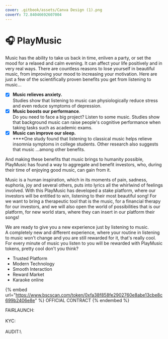 ```yaml
---
cover: .gitbook/assets/Canva Design (1).png
coverY: 72.84046692607004
---
```


# 🎧 PlayMusic

Music has the ability to take us back in time, enliven a party, or set the mood for a relaxed and calm evening. It can affect your life positively and in very real ways. There are countless reasons to lose yourself in beautiful music, from improving your mood to increasing your motivation. Here are just a few of the scientifically proven benefits you get from listening to music...

* [x] **Music relieves anxiety.**\
  Studies show that listening to music can physiologically reduce stress and even reduce symptoms of depression.
* [x] **Music boosts our performance**. \
  Do you need to face a big project? Listen to some music. Studies show that background music can raise people's cognitive performance when taking tasks such as academic exams.
* [x] **Music can improve our sleep.**\
  ****One study found that listening to classical music helps relieve insomnia symptoms in college students. Other research also suggests that music ...among other benefits.

And making these benefits that music brings to humanity possible, PlayMusic has found a way to aggregate and benefit investors, who, during their time of enjoying good music, can gain from it.

Music is a human inspiration, which in its moments of pain, sadness, euphoria, joy and several others, puts into lyrics all the whirlwind of feelings involved. With this PlayMusic has developed a stake platform, where our investors will be entitled to win, listening to their most beautiful song! For we want to bring a therapeutic tool that is the music, for a financial therapy for our investors, and we will also open the world of possibilities that is our platform, for new world stars, where they can insert in our platform their songs!&#x20;

We are ready to give you a new experience just by listening to music.\
A completely new and different experience, where your routine in listening to music won't change and you are still rewarded for it, that's really cool. For every minute of music you listen to you will be rewarded with PlayMusic tokens, pretty cool don't you think?

* Trusted Platform
* Modern Technology
* Smooth Interaction
* Reward Market
* Karaoke online

{% embed url="https://www.bscscan.com/token/0xfa38f858fe2902760e8abe13cbe8c699b2406e8e" %}
OFFICIAL CONTRACT
{% endembed %}

FAIRLAUNCH:\
\
KYC:\
\
AUDIT:\


